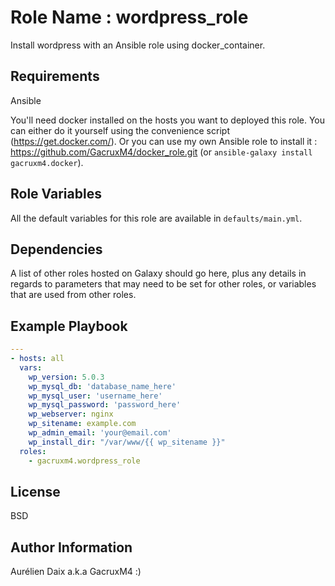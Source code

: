 Role Name : wordpress_role
=========

Install wordpress with an Ansible role using docker_container.

Requirements
------------

Ansible

You'll need docker installed on the hosts you want to deployed this role. You can either do it yourself using the convenience script (https://get.docker.com/). Or you can use my own Ansible role to install it : https://github.com/GacruxM4/docker_role.git (or `ansible-galaxy install gacruxm4.docker`).

Role Variables
--------------

All the default variables for this role are available in `defaults/main.yml`.

Dependencies
------------

A list of other roles hosted on Galaxy should go here, plus any details in regards to parameters that may need to be set for other roles, or variables that are used from other roles.

Example Playbook
----------------

```yaml
---
- hosts: all
  vars:
    wp_version: 5.0.3
    wp_mysql_db: 'database_name_here'
    wp_mysql_user: 'username_here'
    wp_mysql_password: 'password_here'
    wp_webserver: nginx
    wp_sitename: example.com
    wp_admin_email: 'your@email.com'
    wp_install_dir: "/var/www/{{ wp_sitename }}"
  roles:
    - gacruxm4.wordpress_role
```

License
-------

BSD

Author Information
------------------
Aurélien Daix a.k.a GacruxM4 :)
